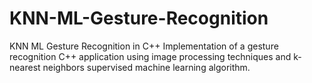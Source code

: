 # KNN-ML-Gesture-Recognition
KNN ML Gesture Recognition in C++
Implementation of a gesture recognition C++ application using image processing techniques and k-nearest neighbors supervised machine learning algorithm.
